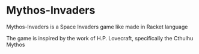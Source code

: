 # Mythos-Invaders

Mythos-Invaders is a Space Invaders game like made in Racket language

The game is inspired by the work of H.P. Lovecraft, specifically the Cthulhu Mythos
